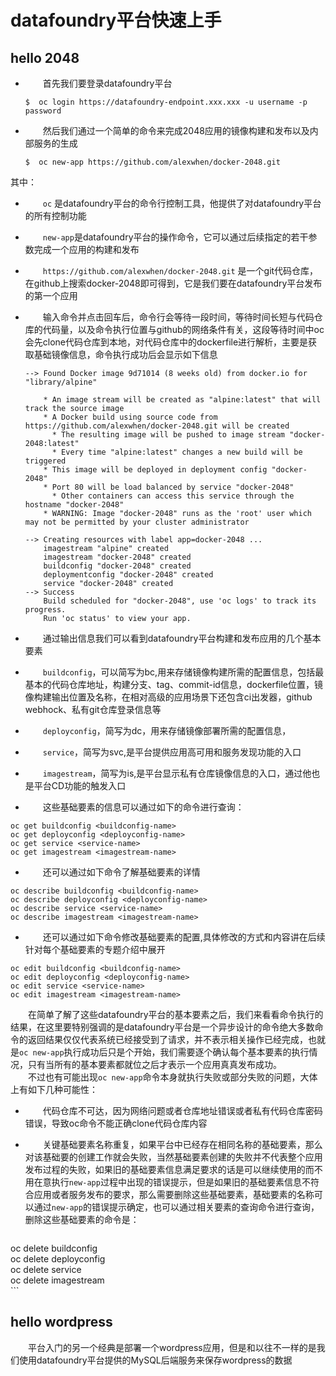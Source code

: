 # datafoundry平台快速上手

## hello 2048  
* 　　首先我们要登录datafoundry平台  

  ```  
  $  oc login https://datafoundry-endpoint.xxx.xxx -u username -p password  
  ```  
* 　　然后我们通过一个简单的命令来完成2048应用的镜像构建和发布以及内部服务的生成  

  ```  
  $  oc new-app https://github.com/alexwhen/docker-2048.git
  ```  
其中：  
  * 　　`oc` 是datafoundry平台的命令行控制工具，他提供了对datafoundry平台的所有控制功能  
  * 　　`new-app`是datafoundry平台的操作命令，它可以通过后续指定的若干参数完成一个应用的构建和发布  
  * 　　`https://github.com/alexwhen/docker-2048.git` 是一个git代码仓库，在github上搜索docker-2048即可得到，它是我们要在datafoundry平台发布的第一个应用  
  * 　　输入命令并点击回车后，命令行会等待一段时间，等待时间长短与代码仓库的代码量，以及命令执行位置与github的网络条件有关，这段等待时间中oc会先clone代码仓库到本地，对代码仓库中的dockerfile进行解析，主要是获取基础镜像信息，命令执行成功后会显示如下信息  
    ```  
    --> Found Docker image 9d71014 (8 weeks old) from docker.io for "library/alpine"

        * An image stream will be created as "alpine:latest" that will track the source image
        * A Docker build using source code from https://github.com/alexwhen/docker-2048.git will be created
          * The resulting image will be pushed to image stream "docker-2048:latest"
          * Every time "alpine:latest" changes a new build will be triggered
        * This image will be deployed in deployment config "docker-2048"
        * Port 80 will be load balanced by service "docker-2048"
          * Other containers can access this service through the hostname "docker-2048"
        * WARNING: Image "docker-2048" runs as the 'root' user which may not be permitted by your cluster administrator

    --> Creating resources with label app=docker-2048 ...
        imagestream "alpine" created
        imagestream "docker-2048" created
        buildconfig "docker-2048" created
        deploymentconfig "docker-2048" created
        service "docker-2048" created
    --> Success
        Build scheduled for "docker-2048", use 'oc logs' to track its progress.
        Run 'oc status' to view your app. 
    ```  
*  　　通过输出信息我们可以看到datafoundry平台构建和发布应用的几个基本要素  
  * 　　`buildconfig`，可以简写为bc,用来存储镜像构建所需的配置信息，包括最基本的代码仓库地址，构建分支、tag、commit-id信息，dockerfile位置，镜像构建输出位置及名称，在相对高级的应用场景下还包含ci出发器，github webhock、私有git仓库登录信息等  
  * 　　`deployconfig`，简写为dc，用来存储镜像部署所需的配置信息，  
  * 　　`service`，简写为svc,是平台提供应用高可用和服务发现功能的入口  
  * 　　`imagestream`，简写为is,是平台显示私有仓库镜像信息的入口，通过他也是平台CD功能的触发入口  

*  　　这些基础要素的信息可以通过如下的命令进行查询：  
  ```  
  oc get buildconfig <buildconfig-name>
  oc get deployconfig <deployconfig-name>
  oc get service <service-name>
  oc get imagestream <imagestream-name>
  ```  
*  　　还可以通过如下命令了解基础要素的详情  
  ```  
  oc describe buildconfig <buildconfig-name>  
  oc describe deployconfig <deployconfig-name>  
  oc describe service <service-name>  
  oc describe imagestream <imagestream-name>  
  ```  
*  　　还可以通过如下命令修改基础要素的配置,具体修改的方式和内容讲在后续针对每个基础要素的专题介绍中展开  
  ```  
  oc edit buildconfig <buildconfig-name>  
  oc edit deployconfig <deployconfig-name>  
  oc edit service <service-name>  
  oc edit imagestream <imagestream-name>  
  ```  
　　在简单了解了这些datafoundry平台的基本要素之后，我们来看看命令执行的结果，在这里要特别强调的是datafoundry平台是一个异步设计的命令绝大多数命令的返回结果仅仅代表系统已经接受到了请求，并不表示相关操作已经完成，也就是`oc new-app`执行成功后只是个开始，我们需要逐个确认每个基本要素的执行情况，只有当所有的基本要素都就位之后才表示一个应用真真发布成功。  
  　　不过也有可能出现`oc new-app`命令本身就执行失败或部分失败的问题，大体上有如下几种可能性：  
  * 　　代码仓库不可达，因为网络问题或者仓库地址错误或者私有代码仓库密码错误，导致oc命令不能正确clone代码仓库内容  
  * 　　关键基础要素名称重复，如果平台中已经存在相同名称的基础要素，那么对该基础要的创建工作就会失败，当然基础要素创建的失败并不代表整个应用发布过程的失败，如果旧的基础要素信息满足要求的话是可以继续使用的而不用在意执行`new-app`过程中出现的错误提示，但是如果旧的基础要素信息不符合应用或者服务发布的要求，那么需要删除这些基础要素，基础要素的名称可以通过`new-app`的错误提示确定，也可以通过相关要素的查询命令进行查询，删除这些基础要素的命令是：  

    ```   
  oc delete buildconfig <buildconfig-name>  
  oc delete deployconfig <deployconfig-name>  
  oc delete service <service-name>  
  oc delete imagestream <imagestream-name>  
    ```  
  
## hello wordpress  

　　平台入门的另一个经典是部署一个wordpress应用，但是和以往不一样的是我们使用datafoundry平台提供的MySQL后端服务来保存wordpress的数据















